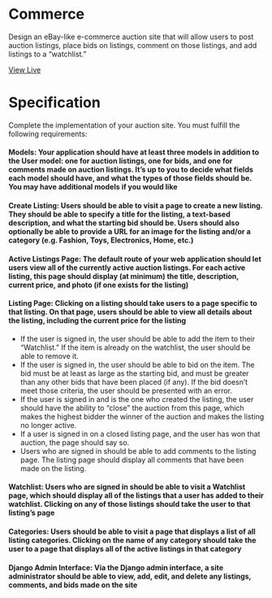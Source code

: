 # Commerce

Design an eBay-like e-commerce auction site that will allow users to post auction listings, place bids on listings, comment on those listings, and add listings to a “watchlist.”

[View Live](https://bidstrocity.up.railway.app/)

# Specification

Complete the implementation of your auction site. You must fulfill the following requirements:

#### Models: Your application should have at least three models in addition to the User model: one for auction listings, one for bids, and one for comments made on auction listings. It’s up to you to decide what fields each model should have, and what the types of those fields should be. You may have additional models if you would like

#### Create Listing: Users should be able to visit a page to create a new listing. They should be able to specify a title for the listing, a text-based description, and what the starting bid should be. Users should also optionally be able to provide a URL for an image for the listing and/or a category (e.g. Fashion, Toys, Electronics, Home, etc.)

#### Active Listings Page: The default route of your web application should let users view all of the currently active auction listings. For each active listing, this page should display (at minimum) the title, description, current price, and photo (if one exists for the listing)

#### Listing Page: Clicking on a listing should take users to a page specific to that listing. On that page, users should be able to view all details about the listing, including the current price for the listing

- If the user is signed in, the user should be able to add the item to their “Watchlist.” If the item is already on the watchlist, the user should be able to remove it.
- If the user is signed in, the user should be able to bid on the item. The bid must be at least as large as the starting bid, and must be greater than any other bids that have been placed (if any). If the bid doesn’t meet those criteria, the user should be presented with an error.
- If the user is signed in and is the one who created the listing, the user should have the ability to “close” the auction from this page, which makes the highest bidder the winner of the auction and makes the listing no longer active.
- If a user is signed in on a closed listing page, and the user has won that auction, the page should say so.
- Users who are signed in should be able to add comments to the listing page. The listing page should display all comments that have been made on the listing.

#### Watchlist: Users who are signed in should be able to visit a Watchlist page, which should display all of the listings that a user has added to their watchlist. Clicking on any of those listings should take the user to that listing’s page

#### Categories: Users should be able to visit a page that displays a list of all listing categories. Clicking on the name of any category should take the user to a page that displays all of the active listings in that category

#### Django Admin Interface: Via the Django admin interface, a site administrator should be able to view, add, edit, and delete any listings, comments, and bids made on the site
